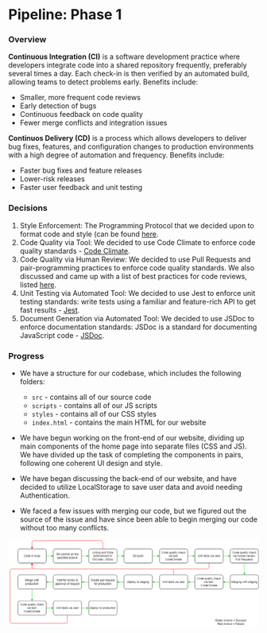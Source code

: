 # Pipeline: Phase 1

### Overview

**Continuous Integration (CI)** is a software development practice where developers integrate code into a shared repository frequently, preferably several times a day. Each check-in is then verified by an automated build, allowing teams to detect problems early. Benefits include:

- Smaller, more frequent code reviews
- Early detection of bugs
- Continuous feedback on code quality
- Fewer merge conflicts and integration issues

**Continuos Delivery (CD)** is a process which allows developers to deliver bug fixes, features, and configuration changes to production environments with a high degree of automation and frequency. Benefits include:

- Faster bug fixes and feature releases
- Lower-risk releases
- Faster user feedback and unit testing

### Decisions

1. Style Enforcement: The Programming Protocol that we decided upon to format code and style (can be found [here](https://docs.google.com/document/d/1Uu9b8ZCIqOO-5X6AvtKVeQJ8IfKtS3wf3Mv8oLrjvGY/edit). 
2. Code Quality via Tool: We decided to use Code Climate to enforce code quality standards - [Code Climate](https://codeclimate.com/).
3. Code Quality via Human Review: We decided to use Pull Requests and pair-programming practices to enforce code quality standards. We also discussed and came up with a list of best practices for code reviews, listed [here](https://docs.google.com/document/d/1Uu9b8ZCIqOO-5X6AvtKVeQJ8IfKtS3wf3Mv8oLrjvGY/edit).
4. Unit Testing via Automated Tool: We decided to use Jest to enforce unit testing standards: write tests using a familiar and feature-rich API to get fast results - [Jest](https://jestjs.io/).
5. Document Generation via Automated Tool: We decided to use JSDoc to enforce documentation standards: JSDoc is a standard for documenting JavaScript code - [JSDoc](https://jsdoc.app/).


### Progress

- We have a structure for our codebase, which includes the following folders:
    - `src` - contains all of our source code
    - `scripts` - contains all of our JS scripts
    - `styles` - contains all of our CSS styles
    - `index.html` - contains the main HTML for our website

- We have begun working on the front-end of our website, dividing up main components of the home page into separate files (CSS and JS). We have divided up the task of completing the components in pairs, following one coherent UI design and style. 

- We have began discussing the back-end of our website, and have decided to utilize LocalStorage to save user data and avoid needing Authentication.

- We faced a few issues with merging our code, but we figured out the source of the issue and have since been able to begin merging our code without too many conflicts.



![Diagram of Phase 1 Build Pipeline](phase1.drawio.png)